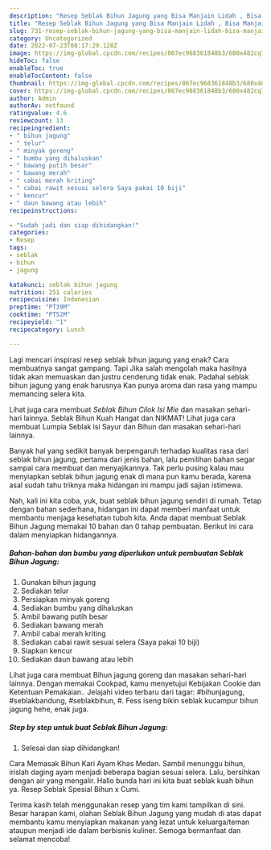 ```yaml
---
description: "Resep Seblak Bihun Jagung yang Bisa Manjain Lidah , Bisa Manjain Lidah"
title: "Resep Seblak Bihun Jagung yang Bisa Manjain Lidah , Bisa Manjain Lidah"
slug: 731-resep-seblak-bihun-jagung-yang-bisa-manjain-lidah-bisa-manjain-lidah
category: Uncategorized
date: 2022-07-23T08:17:29.128Z
image: https://img-global.cpcdn.com/recipes/867ec968361848b3/680x482cq70/seblak-bihun-jagung-foto-resep-utama.jpg
hideToc: false
enableToc: true
enableTocContent: false
thumbnail: https://img-global.cpcdn.com/recipes/867ec968361848b3/680x482cq70/seblak-bihun-jagung-foto-resep-utama.jpg
cover: https://img-global.cpcdn.com/recipes/867ec968361848b3/680x482cq70/seblak-bihun-jagung-foto-resep-utama.jpg
author: Admin
authorAv: notfound
ratingvalue: 4.6
reviewcount: 13
recipeingredient:
- " bihun jagung"
- " telur"
- " minyak goreng"
- " bumbu yang dihaluskan"
- " bawang putih besar"
- " bawang merah"
- " cabai merah kriting"
- " cabai rawit sesuai selera Saya pakai 10 biji"
- " kencur"
- " daun bawang atau lebih"
recipeinstructions:

- "Sudah jadi dan siap dihidangkan!"
categories:
- Resep
tags:
- seblak
- bihun
- jagung

katakunci: seblak bihun jagung 
nutrition: 251 calories
recipecuisine: Indonesian
preptime: "PT39M"
cooktime: "PT52M"
recipeyield: "1"
recipecategory: Lunch

---
```



Lagi mencari inspirasi resep seblak bihun jagung yang enak? Cara membuatnya sangat gampang. Tapi Jika salah mengolah maka hasilnya tidak akan memuaskan dan justru cenderung tidak enak. Padahal seblak bihun jagung yang enak harusnya Kan punya aroma dan rasa yang mampu memancing selera kita.


Lihat juga cara membuat *Seblak Bihun Cilok Isi Mie* dan masakan sehari-hari lainnya. Seblak Bihun Kuah Hangat dan NIKMAT! Lihat juga cara membuat Lumpia Seblak isi Sayur dan Bihun dan masakan sehari-hari lainnya.

Banyak hal yang sedikit banyak berpengaruh terhadap kualitas rasa dari seblak bihun jagung, pertama dari jenis bahan, lalu pemilihan bahan segar sampai cara membuat dan menyajikannya. Tak perlu pusing kalau mau menyiapkan seblak bihun jagung enak di mana pun kamu berada, karena asal sudah tahu triknya maka hidangan ini mampu jadi sajian istimewa.


Nah, kali ini kita coba, yuk, buat seblak bihun jagung sendiri di rumah. Tetap dengan bahan sederhana, hidangan ini dapat memberi manfaat untuk membantu menjaga kesehatan tubuh kita. Anda dapat membuat Seblak Bihun Jagung memakai 10 bahan dan 0 tahap pembuatan. Berikut ini cara dalam menyiapkan hidangannya.

<!--inarticleads1-->

##### Bahan-bahan dan bumbu yang diperlukan untuk pembuatan Seblak Bihun Jagung:

1. Gunakan  bihun jagung
1. Sediakan  telur
1. Persiapkan  minyak goreng
1. Sediakan  bumbu yang dihaluskan
1. Ambil  bawang putih besar
1. Sediakan  bawang merah
1. Ambil  cabai merah kriting
1. Sediakan  cabai rawit sesuai selera (Saya pakai 10 biji)
1. Siapkan  kencur
1. Sediakan  daun bawang atau lebih


Lihat juga cara membuat Bihun jagung goreng dan masakan sehari-hari lainnya. Dengan memakai Cookpad, kamu menyetujui Kebijakan Cookie dan Ketentuan Pemakaian.. Jelajahi video terbaru dari tagar: #bihunjagung, #seblakbandung, #seblakbihun, #. Fess iseng bikin seblak kucampur bihun jagung hehe, enak juga. 

<!--inarticleads2-->

##### Step by step untuk buat Seblak Bihun Jagung:


1. Selesai dan siap dihidangkan!

Cara Memasak Bihun Kari Ayam Khas Medan. Sambil menunggu bihun, irislah daging ayam menjadi beberapa bagian sesuai selera. Lalu, bersihkan dengan air yang mengalir. Hallo bunda hari ini kita buat seblak kuah bihun ya. Resep Seblak Spesial Bihun x Cumi. 

Terima kasih telah menggunakan resep yang tim kami tampilkan di sini. Besar harapan kami, olahan Seblak Bihun Jagung yang mudah di atas dapat membantu kamu menyiapkan makanan yang lezat untuk keluarga/teman ataupun menjadi ide dalam berbisnis kuliner. Semoga bermanfaat dan selamat mencoba!
